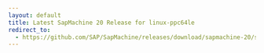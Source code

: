 ```yaml
---
layout: default
title: Latest SapMachine 20 Release for linux-ppc64le
redirect_to:
  - https://github.com/SAP/SapMachine/releases/download/sapmachine-20/sapmachine-jre-20_linux-ppc64le_bin.tar.gz
---
```

